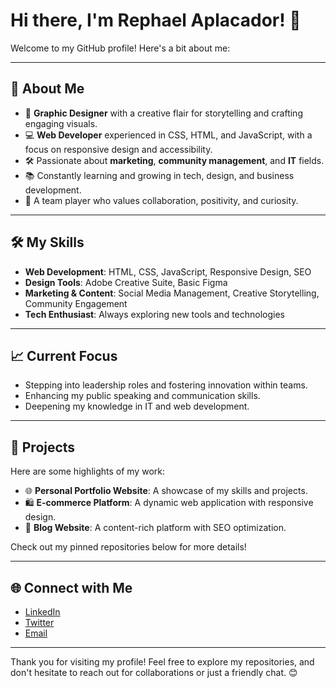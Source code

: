 # Hi there, I'm Rephael Aplacador! 👋

Welcome to my GitHub profile! Here's a bit about me:

---

## 🌟 About Me
- 🎨 **Graphic Designer** with a creative flair for storytelling and crafting engaging visuals.
- 💻 **Web Developer** experienced in CSS, HTML, and JavaScript, with a focus on responsive design and accessibility.
- 🛠️ Passionate about **marketing**, **community management**, and **IT** fields.
- 📚 Constantly learning and growing in tech, design, and business development.
- 🤝 A team player who values collaboration, positivity, and curiosity.

---

## 🛠️ My Skills
- **Web Development**: HTML, CSS, JavaScript, Responsive Design, SEO
- **Design Tools**: Adobe Creative Suite, Basic Figma
- **Marketing & Content**: Social Media Management, Creative Storytelling, Community Engagement
- **Tech Enthusiast**: Always exploring new tools and technologies

---

## 📈 Current Focus
- Stepping into leadership roles and fostering innovation within teams.
- Enhancing my public speaking and communication skills.
- Deepening my knowledge in IT and web development.

---

## 🚀 Projects
Here are some highlights of my work:
- 🌐 **Personal Portfolio Website**: A showcase of my skills and projects.
- 🛍️ **E-commerce Platform**: A dynamic web application with responsive design.
- 📝 **Blog Website**: A content-rich platform with SEO optimization.

Check out my pinned repositories below for more details!

---

## 🌐 Connect with Me
- [LinkedIn](https://www.linkedin.com/in/rephaelaplacador/)  
- [Twitter](https://twitter.com/ImJustPael)  
- [Email](mailto:rephael.aplacador1673@gmail.com)

---

Thank you for visiting my profile! Feel free to explore my repositories, and don't hesitate to reach out for collaborations or just a friendly chat. 😊

